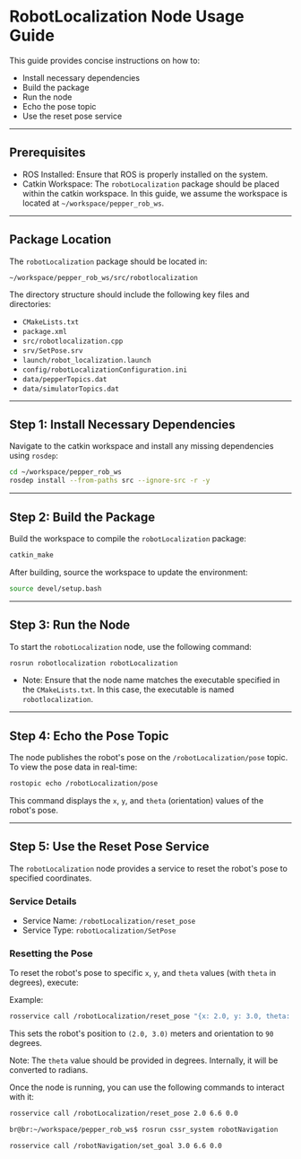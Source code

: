 # RobotLocalization Node Usage Guide

This guide provides concise instructions on how to:

- Install necessary dependencies
- Build the package
- Run the node
- Echo the pose topic
- Use the reset pose service

---

## Prerequisites

- ROS Installed: Ensure that ROS is properly installed on the system.
- Catkin Workspace: The `robotLocalization` package should be placed within the catkin workspace. In this guide, we assume the workspace is located at `~/workspace/pepper_rob_ws`.

---

## Package Location

The `robotLocalization` package should be located in:

```
~/workspace/pepper_rob_ws/src/robotlocalization
```

The directory structure should include the following key files and directories:

- `CMakeLists.txt`
- `package.xml`
- `src/robotlocalization.cpp`
- `srv/SetPose.srv`
- `launch/robot_localization.launch`
- `config/robotLocalizationConfiguration.ini`
- `data/pepperTopics.dat`
- `data/simulatorTopics.dat`

---

## Step 1: Install Necessary Dependencies

Navigate to the catkin workspace and install any missing dependencies using `rosdep`:

```bash
cd ~/workspace/pepper_rob_ws
rosdep install --from-paths src --ignore-src -r -y
```

---

## Step 2: Build the Package

Build the workspace to compile the `robotLocalization` package:

```bash
catkin_make
```

After building, source the workspace to update the environment:

```bash
source devel/setup.bash
```

---

## Step 3: Run the Node

To start the `robotLocalization` node, use the following command:

```bash
rosrun robotlocalization robotLocalization
```

- Note: Ensure that the node name matches the executable specified in the `CMakeLists.txt`. In this case, the executable is named `robotlocalization`.

---

## Step 4: Echo the Pose Topic

The node publishes the robot's pose on the `/robotLocalization/pose` topic. To view the pose data in real-time:

```bash
rostopic echo /robotLocalization/pose 
```

This command displays the `x`, `y`, and `theta` (orientation) values of the robot's pose.

---

## Step 5: Use the Reset Pose Service

The `robotLocalization` node provides a service to reset the robot's pose to specified coordinates.

### Service Details

- Service Name: `/robotLocalization/reset_pose`
- Service Type: `robotLocalization/SetPose`

### Resetting the Pose

To reset the robot's pose to specific `x`, `y`, and `theta` values (with `theta` in degrees), execute:

Example:

```bash
rosservice call /robotLocalization/reset_pose "{x: 2.0, y: 3.0, theta: 90.0}"
```

This sets the robot's position to `(2.0, 3.0)` meters and orientation to `90` degrees.

Note: The `theta` value should be provided in degrees. Internally, it will be converted to radians.




Once the node is running, you can use the following commands to interact with it:
``` bash
rosservice call /robotLocalization/reset_pose 2.0 6.6 0.0
```

``` bash
br@br:~/workspace/pepper_rob_ws$ rosrun cssr_system robotNavigation 
```

``` bash
rosservice call /robotNavigation/set_goal 3.0 6.6 0.0
```